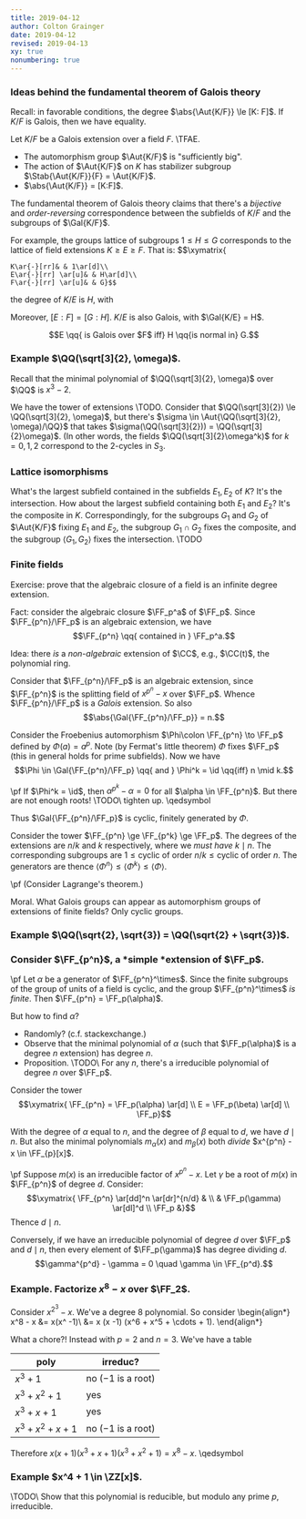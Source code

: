 ```yaml
---
title: 2019-04-12
author: Colton Grainger
date: 2019-04-12
revised: 2019-04-13
xy: true
nonumbering: true
---
```


### Ideas behind the fundamental theorem of Galois theory

Recall: in favorable conditions, the degree $\abs{\Aut{K/F}} \le [K: F]$. If $K/F$ is Galois, then we have equality.

Let $K/F$ be a Galois extension over a field $F$. \TFAE.

- The automorphism group $\Aut{K/F}$ is "sufficiently big".
- The action of $\Aut{K/F}$ on $K$ has stabilizer subgroup $\Stab{\Aut{K/F}}{F} = \Aut{K/F}$.
- $\abs{\Aut{K/F}} = [K:F]$.

The fundamental theorem of Galois theory claims that there's a *bijective* and *order-reversing* correspondence between the subfields of $K/F$ and the subgroups of $\Gal{K/F}$.

For example, the groups lattice of subgroups $1 \le H \le G$ corresponds to the lattice of field extensions $K \ge E \ge F$. That is:
$$\xymatrix{

    K\ar{-}[rr]& & 1\ar[d]\\
    E\ar{-}[rr] \ar[u]& & H\ar[d]\\
    F\ar{-}[rr] \ar[u]& & G}$$
the degree of $K/E$ is $H$, with 

Moreover, $[E:F] = [G:H]$. $K/E$ is also Galois, with $\Gal{K/E} = H$.

$$E \qq{ is Galois over $F$ iff} H \qq{is normal in} G.$$



### Example $\QQ(\sqrt[3]{2}, \omega)$.

Recall that the minimal polynomial of $\QQ(\sqrt[3]{2}, \omega)$ over $\QQ$ is $x^3 - 2$. 

We have the tower of extensions \TODO. Consider that $\QQ(\sqrt[3]{2}) \le  \QQ(\sqrt[3]{2}, \omega)$, but there's $\sigma \in \Aut{\QQ(\sqrt[3]{2}, \omega)/\QQ}$  that takes $\sigma(\QQ(\sqrt[3]{2})) = \QQ(\sqrt[3]{2}\omega)$. (In other words, the fields $\QQ(\sqrt[3]{2}\omega^k)$ for $k = 0,1,2$ correspond to the $2$-cycles in $S_3$.

### Lattice isomorphisms

What's the largest subfield contained in the subfields $E_1, E_2$ of $K$? It's the intersection. How about the largest subfield containing both $E_1$ and $E_2$? It's the composite in $K$. Correspondingly, for the subgroups $G_1$ and $G_2$ of $\Aut{K/F}$ fixing $E_1$ and $E_2$, the subgroup $G_1 \cap G_2$ fixes the composite, and the subgroup $\langle G_1, G_2\rangle$ fixes the intersection. \TODO

### Finite fields

Exercise: prove that the algebraic closure of a field is an infinite degree extension.

Fact: consider the algebraic closure $\FF_p^a$ of $\FF_p$. Since $\FF_{p^n}/\FF_p$ is an algebraic extension, we have $$\FF_{p^n} \qq{ contained in } \FF_p^a.$$

Idea: there *is* a *non-algebraic* extension of $\CC$, e.g., $\CC(t)$, the polynomial ring.

Consider that $\FF_{p^n}/\FF_p$ is an algebraic extension, since $\FF_{p^n}$ is the splitting field of $x^{p^n} - x$ over $\FF_p$. Whence $\FF_{p^n}/\FF_p$ is a *Galois* extension. So also 
$$\abs{\Gal{\FF_{p^n}/\FF_p}} = n.$$ 

Consider the Froebenius automorphism $\Phi\colon \FF_{p^n} \to \FF_p$ defined by $\Phi(a) = a^p$. Note (by Fermat's little theorem) $\Phi$ fixes $\FF_p$ (this in general holds for prime subfields). Now we have $$\Phi \in \Gal{\FF_{p^n}/\FF_p} \qq{ and } \Phi^k = \id \qq{iff} n \mid k.$$

\pf If $\Phi^k = \id$, then $\alpha^{p^k} -\alpha = 0$ for all $\alpha \in \FF_{p^n}$. But there are not enough roots! \TODO\ tighten up. \qedsymbol

Thus $\Gal{\FF_{p^n}/\FF_p}$ is cyclic, finitely generated by $\Phi$.

Consider the tower $\FF_{p^n} \ge \FF_{p^k} \ge \FF_p$. The degrees of the extensions are $n/k$ and $k$ respectively, where we *must have* $k \mid n$. The corresponding subgroups are $1 \le \text{cyclic of order $n/k$} \le \text{cyclic of order $n$}$. The generators are thence $\langle \Phi^n\rangle \le \langle \Phi^k \rangle \le \langle \Phi \rangle$. 

\pf (Consider Lagrange's theorem.)

Moral. What Galois groups can appear as automorphism groups of extensions of finite fields? Only cyclic groups.

### Example $\QQ(\sqrt{2}, \sqrt{3}) = \QQ(\sqrt{2} + \sqrt{3})$.

### Consider $\FF_{p^n}$, a *simple *extension of $\FF_p$.

\pf Let $\alpha$ be a generator of $\FF_{p^n}^\times$. Since the finite subgroups of the group of units of a field is cyclic, and the group $\FF_{p^n}^\times$ *is finite*. Then $\FF_{p^n} = \FF_p(\alpha)$. 

But how to find $\alpha$? 

- Randomly? (c.f. stackexchange.)
- Observe that the minimal polynomial of $\alpha$ (such that $\FF_p(\alpha)$ is a degree $n$ extension) has degree $n$. 
- Proposition. \TODO\ For any $n$, there's a irreducible polynomial of degree $n$ over $\FF_p$.

Consider the tower
$$\xymatrix{
    \FF_{p^n} = \FF_p(\alpha) \ar[d] \\
    E = \FF_p(\beta) \ar[d] \\
    \FF_p}$$

With the degree of $\alpha$ equal to $n$, and the degree of $\beta$ equal to $d$, we have $d \mid n$. 
But also the minimal polynomials $m_\alpha(x)$ and $m_\beta(x)$ both *divide* $x^{p^n} - x \in \FF_{p}[x]$.


\pf Suppose $m(x)$ is an irreducible factor of $x^{p^n} -x$. Let $\gamma$ be a root of $m(x)$ in $\FF_{p^n}$ of degree $d$. Consider:
$$\xymatrix{
    \FF_{p^n} \ar[dd]^n \ar[dr]^{n/d} & \\
    & \FF_p(\gamma) \ar[dl]^d \\
    \FF_p &}$$
Thence $d\mid n$. 

Conversely, if we have an irreducible polynomial of degree $d$ over $\FF_p$ and $d\mid n$, then every element of $\FF_p(\gamma)$ has degree dividing $d$. $$\gamma^{p^d} - \gamma = 0 \quad \gamma \in \FF_{p^d}.$$

### Example. Factorize $x^8 - x$ over $\FF_2$.

Consider $x^{2^3} -x$. We've a degree $8$ polynomial. So consider
\begin{align*}
x^8 - x &= x(x^ -1)\\
    &= x (x -1) (x^6 + x^5 + \cdots + 1).
\end{align*}

What a chore?! Instead with $p =2$ and $n= 3$. We've have a table

poly | irreduc?
--- | ---
$x^3 + 1$ | no ($-1$ is a root)
$x^3 +x^2 + 1$ |  yes
$x^3 + x + 1$ | yes
$x^3 + x^2 + x + 1$ | no  ($-1$ is a root)

Therefore $x(x+1)(x^3 + x + 1)(x^3+ x^2 + 1) = x^8 -x$. \qedsymbol

### Example $x^4 + 1 \in \ZZ[x]$.

\TODO\ Show that this polynomial is reducible, but modulo any prime $p$, irreducible.

